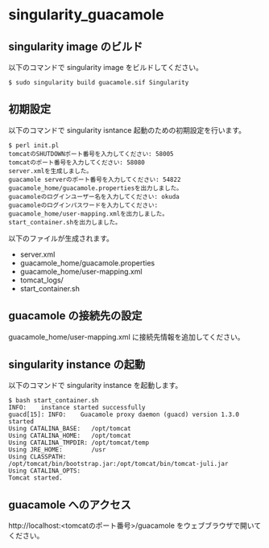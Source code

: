 # singularity_guacamole
## singularity image のビルド
以下のコマンドで singularity image をビルドしてください。
```
$ sudo singularity build guacamole.sif Singularity
```
## 初期設定
以下のコマンドで singularity isntance 起動のための初期設定を行います。
```
$ perl init.pl 
tomcatのSHUTDOWNポート番号を入力してください: 58005
tomcatのポート番号を入力してください: 58080
server.xmlを生成しました。
guacamole serverのポート番号を入力してください: 54822
guacamole_home/guacamole.propertiesを出力しました。
guacamoleのログインユーザー名を入力してください: okuda
guacamoleのログインパスワードを入力してください: 
guacamole_home/user-mapping.xmlを出力しました。
start_container.shを出力しました。
```
以下のファイルが生成されます。
- server.xml
- guacamole_home/guacamole.properties
- guacamole_home/user-mapping.xml
- tomcat_logs/
- start_container.sh

## guacamole の接続先の設定
guacamole_home/user-mapping.xml に接続先情報を追加してください。

## singularity instance の起動
以下のコマンドで singularity instance を起動します。
```
$ bash start_container.sh
INFO:    instance started successfully
guacd[15]: INFO:	Guacamole proxy daemon (guacd) version 1.3.0 started
Using CATALINA_BASE:   /opt/tomcat
Using CATALINA_HOME:   /opt/tomcat
Using CATALINA_TMPDIR: /opt/tomcat/temp
Using JRE_HOME:        /usr
Using CLASSPATH:       /opt/tomcat/bin/bootstrap.jar:/opt/tomcat/bin/tomcat-juli.jar
Using CATALINA_OPTS:   
Tomcat started.
```
## guacamole へのアクセス
http://localhost:<tomcatのポート番号>/guacamole をウェブブラウザで開いてください。
